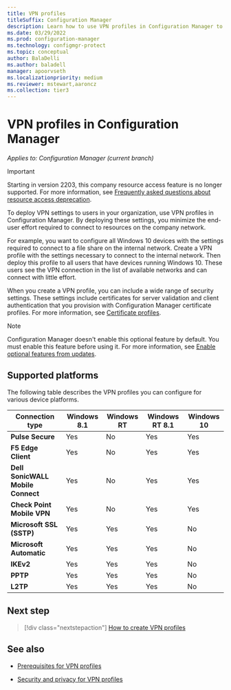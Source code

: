```yaml
---
title: VPN profiles
titleSuffix: Configuration Manager
description: Learn how to use VPN profiles in Configuration Manager to deploy VPN settings to users in your organization.
ms.date: 03/29/2022
ms.prod: configuration-manager
ms.technology: configmgr-protect
ms.topic: conceptual
author: BalaDelli
ms.author: baladell
manager: apoorvseth
ms.localizationpriority: medium
ms.reviewer: mstewart,aaroncz 
ms.collection: tier3
---
```


# VPN profiles in Configuration Manager

*Applies to: Configuration Manager (current branch)*

> [!IMPORTANT]
> Starting in version 2203, this company resource access feature is no longer supported.<!-- 9315387 --> For more information, see [Frequently asked questions about resource access deprecation](../plan-design/resource-access-deprecation-faq.yml).

<!--1283610-->
To deploy VPN settings to users in your organization, use VPN profiles in Configuration Manager. By deploying these settings, you minimize the end-user effort required to connect to resources on the company network.  

For example, you want to configure all Windows 10 devices with the settings required to connect to a file share on the internal network. Create a VPN profile with the settings necessary to connect to the internal network. Then deploy this profile to all users that have devices running Windows 10. These users see the VPN connection in the list of available networks and can connect with little effort.

When you create a VPN profile, you can include a wide range of security settings. These settings include certificates for server validation and client authentication that you provision with Configuration Manager certificate profiles. For more information, see [Certificate profiles](introduction-to-certificate-profiles.md).

> [!Note]
> Configuration Manager doesn't enable this optional feature by default. You must enable this feature before using it. For more information, see [Enable optional features from updates](../../core/servers/manage/optional-features.md).<!--505213-->  

## Supported platforms

The following table describes the VPN profiles you can configure for various device platforms.

|Connection type|Windows 8.1|Windows RT|Windows RT 8.1|Windows 10|
|---------------|-----------|----------|--------------|----------|
|**Pulse Secure**|Yes|No|Yes|Yes|
|**F5 Edge Client**|Yes|No|Yes|Yes|
|**Dell SonicWALL Mobile Connect**|Yes|No|Yes|Yes|
|**Check Point Mobile VPN**|Yes|No|Yes|Yes|
|**Microsoft SSL (SSTP)**|Yes|Yes|Yes|No|
|**Microsoft Automatic**|Yes|Yes|Yes|No|
|**IKEv2**|Yes|Yes|Yes|No|
|**PPTP**|Yes|Yes|Yes|No|
|**L2TP**|Yes|Yes|Yes|No|

## Next step

> [!div class="nextstepaction"]
> [How to create VPN profiles](create-vpn-profiles.md)

## See also

- [Prerequisites for VPN profiles](../plan-design/prerequisites-for-wifi-vpn-profiles.md)

- [Security and privacy for VPN profiles](../plan-design/security-and-privacy-for-wifi-vpn-profiles.md)
